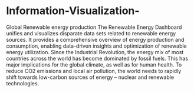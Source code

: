 # Information-Visualization-
Global Renewable energy production
The Renewable Energy Dashboard  unifies and visualizes disparate data sets related to renewable energy sources. It provides a comprehensive overview of energy production and consumption, enabling data-driven insights and optimization of renewable energy utilization.
Since the Industrial Revolution, the energy mix of most countries across the world has become dominated by fossil fuels. This has major implications for the global climate, as well as for human health.
To reduce CO2 emissions and local air pollution, the world needs to rapidly shift towards low-carbon sources of energy – nuclear and renewable technologies.
